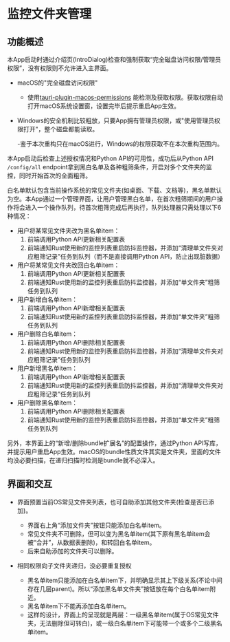 # 监控文件夹管理

## 功能概述

本App启动时通过介绍页(IntroDialog)检查和强制获取“完全磁盘访问权限/管理员权限”，没有权限则不允许进入主界面。

- macOS的"完全磁盘访问权限"

  - 使用[tauri-plugin-macos-permissions](https://crates.io/crates/tauri-plugin-macos-permissions) 能检测及获取权限。获取权限自动打开macOS系统设置窗，设置完毕后提示重启App生效。

- Windows的安全机制比较粗放，只要App拥有管理员权限，或"使用管理员权限打开"，整个磁盘都能读取。

  -鉴于本次重构只在macOS进行，Windows的权限获取不在本次重构范围内。

本App启动后检查上述授权情况和Python API的可用性，成功后从Python API `/config/all` endpoint拿到黑白名单及各种粗筛条件，开启对多个文件夹的监控，同时开始首次的全面粗筛。

白名单默认包含当前操作系统的常见文件夹(如桌面、下载、文档等)，黑名单默认为空。本App通过一个管理界面，让用户管理黑白名单，在首次粗筛期间的用户操作将会进入一个操作队列，待首次粗筛完成后再执行，队列处理器只需处理以下6种情况：

- 用户将某常见文件夹改为黑名单item：
  1. 前端调用Python API更新相关配置表
  2. 前端通知Rust使用新的监控列表重启防抖监控器，并添加“清理单文件夹对应粗筛记录”任务到队列（而不是直接调用Python API，防止出现脏数据）
- 用户将某常见文件夹改回白名单item：
  1. 前端调用Python API更新相关配置表
  2. 前端通知Rust使用新的监控列表重启防抖监控器，并添加“单文件夹”粗筛任务到队列
- 用户新增白名单item：
  1. 前端调用Python API新增相关配置表
  2. 前端通知Rust使用新的监控列表重启防抖监控器，并添加“单文件夹”粗筛任务到队列
- 用户删除白名单item：
  1. 前端调用Python API删除相关配置表
  2. 前端通知Rust使用新的监控列表重启防抖监控器，并添加“清理单文件夹对应粗筛记录”任务到队列
- 用户新增黑名单item：
  1. 前端调用Python API新增相关配置表
  2. 前端通知Rust使用新的监控列表重启防抖监控器，并添加“清理单文件夹对应粗筛记录”任务到队列
- 用户删除黑名单item：
  1. 前端调用Python API删除相关配置表
  2. 前端通知Rust使用新的监控列表重启防抖监控器，并添加“单文件夹”粗筛任务到队列

另外，本界面上的“新增/删除bundle扩展名”的配置操作，通过Python API写库，并提示用户重启App生效。macOS的bundle性质文件其实是文件夹，里面的文件均没必要扫描，在递归扫描时检测是bundle就不必深入。

## 界面和交互

- 界面预置当前OS常见文件夹列表，也可自助添加其他文件夹(检查是否已添加)。
  - 界面右上角“添加文件夹”按钮只能添加白名单item。
  - 常见文件夹不可删除，但可以变为黑名单item(其下原有黑名单item会被“合并”，从数据表删除)，和转回白名单item。
  - 后来自助添加的文件夹可以删除。

- 相同权限向子文件夹递归，没必要重复授权
  - 黑名单item只能添加在白名单item下，并明确显示其上下级关系(不论中间存在几层parent)。所以“添加黑名单文件夹”按钮放在每个白名单item附近。
  - 黑名单item下不能再添加白名单item。
  - 这样的设计，界面上的呈现就是两层：一级黑名单item(属于OS常见文件夹，无法删除但可转白)，或一级白名单item下可能带一个或多个二级黑名单item。
